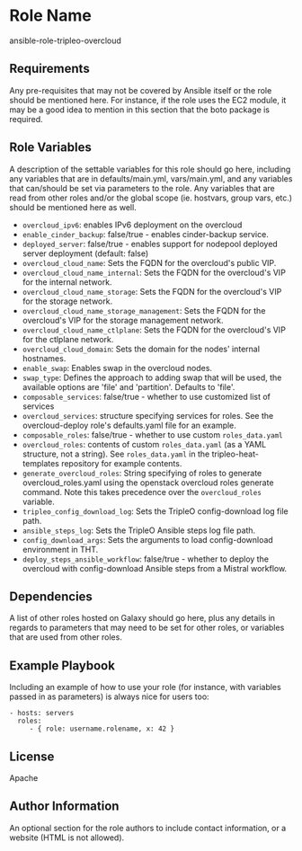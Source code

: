 Role Name
=========

ansible-role-tripleo-overcloud

Requirements
------------

Any pre-requisites that may not be covered by Ansible itself or the role should be mentioned here. For instance, if the role uses the EC2 module, it may be a good idea to mention in this section that the boto package is required.

Role Variables
--------------

A description of the settable variables for this role should go here, including any variables that are in defaults/main.yml, vars/main.yml, and any variables that can/should be set via parameters to the role. Any variables that are read from other roles and/or the global scope (ie. hostvars, group vars, etc.) should be mentioned here as well.

* `overcloud_ipv6`: enables IPv6 deployment on the overcloud
* `enable_cinder_backup`: false/true - enables cinder-backup service.
* `deployed_server`: false/true - enables support for nodepool deployed server deployment (default: false)
* `overcloud_cloud_name`: Sets the FQDN for the overcloud's public VIP.
* `overcloud_cloud_name_internal`: Sets the FQDN for the overcloud's VIP for the internal network.
* `overcloud_cloud_name_storage`: Sets the FQDN for the overcloud's VIP for the storage network.
* `overcloud_cloud_name_storage_management`: Sets the FQDN for the overcloud's VIP for the storage management network.
* `overcloud_cloud_name_ctlplane`: Sets the FQDN for the overcloud's VIP for the ctlplane network.
* `overcloud_cloud_domain`: Sets the domain for the nodes' internal hostnames.
* `enable_swap`: Enables swap in the overcloud nodes.
* `swap_type`: Defines the approach to adding swap that will be used, the
  available options are 'file' and 'partition'. Defaults to 'file'.
* `composable_services`: false/true - whether to use customized list of services
* `overcloud_services`: structure specifying services for roles. See
  the overcloud-deploy role's defaults.yaml file for an example.
* `composable_roles`: false/true - whether to use custom `roles_data.yaml`
* `overcloud_roles`: contents of custom `roles_data.yaml` (as a YAML
  structure, not a string). See `roles_data.yaml` in the
  tripleo-heat-templates repository for example contents.
* `generate_overcloud_roles`: String specifying of roles to generate overcloud_roles.yaml
   using the openstack overcloud roles generate command.
   Note this takes precedence over the `overcloud_roles` variable.
* `tripleo_config_download_log`: Sets the TripleO config-download log file path.
* `ansible_steps_log`: Sets the TripleO Ansible steps log file path.
* `config_download_args`: Sets the arguments to load config-download
  environment in THT.
* `deploy_steps_ansible_workflow`: false/true - whether to deploy the overcloud with
  config-download Ansible steps from a Mistral workflow.


Dependencies
------------

A list of other roles hosted on Galaxy should go here, plus any details in regards to parameters that may need to be set for other roles, or variables that are used from other roles.

Example Playbook
----------------

Including an example of how to use your role (for instance, with variables passed in as parameters) is always nice for users too:

    - hosts: servers
      roles:
         - { role: username.rolename, x: 42 }

License
-------

Apache

Author Information
------------------

An optional section for the role authors to include contact information, or a website (HTML is not allowed).
